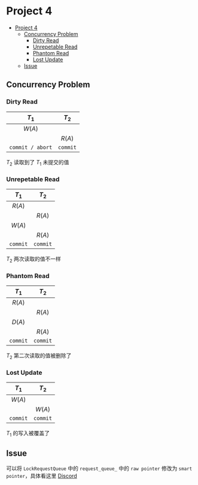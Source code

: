 # Project 4

- [Project 4](#project-4)
  - [Concurrency Problem](#concurrency-problem)
    - [Dirty Read](#dirty-read)
    - [Unrepetable Read](#unrepetable-read)
    - [Phantom Read](#phantom-read)
    - [Lost Update](#lost-update)
  - [Issue](#issue)


## Concurrency Problem

### Dirty Read

|$T_1$|$T_2$|
|:-:|:-:|
|$W(A)$||
||$R(A)$|
|`commit / abort`|`commit`|

$T_2$ 读取到了 $T_1$ 未提交的值

### Unrepetable Read

|$T_1$|$T_2$|
|:-:|:-:|
|$R(A)$||
||$R(A)$|
|$W(A)$||
||$R(A)$|
|`commit`|`commit`|

$T_2$ 两次读取的值不一样

### Phantom Read

|$T_1$|$T_2$|
|:-:|:-:|
|$R(A)$||
||$R(A)$|
|$D(A)$||
||$R(A)$|
|`commit`|`commit`|

$T_2$ 第二次读取的值被删除了

### Lost Update

|$T_1$|$T_2$|
|:-:|:-:|
|$W(A)$||
||$W(A)$|
|`commit`|`commit`|

$T_1$ 的写入被覆盖了


## Issue

可以将 `LockRequestQueue` 中的 `request_queue_` 中的 `raw pointer` 修改为 `smart pointer`，具体看这里 [Discord](https://discord.com/channels/724929902075445281/1014055970634215434/1053312638014206093)


